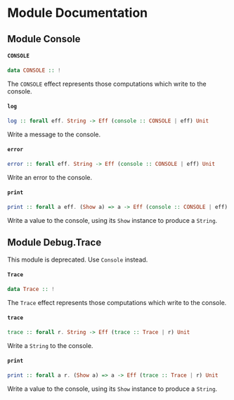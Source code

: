 # Module Documentation

## Module Console

#### `CONSOLE`

``` purescript
data CONSOLE :: !
```

The `CONSOLE` effect represents those computations which write to the console.

#### `log`

``` purescript
log :: forall eff. String -> Eff (console :: CONSOLE | eff) Unit
```

Write a message to the console.

#### `error`

``` purescript
error :: forall eff. String -> Eff (console :: CONSOLE | eff) Unit
```

Write an error to the console.

#### `print`

``` purescript
print :: forall a eff. (Show a) => a -> Eff (console :: CONSOLE | eff) Unit
```

Write a value to the console, using its `Show` instance to produce a `String`.


## Module Debug.Trace


This module is deprecated. Use `Console` instead.

#### `Trace`

``` purescript
data Trace :: !
```

The `Trace` effect represents those computations which write to the console.

#### `trace`

``` purescript
trace :: forall r. String -> Eff (trace :: Trace | r) Unit
```

Write a `String` to the console.

#### `print`

``` purescript
print :: forall a r. (Show a) => a -> Eff (trace :: Trace | r) Unit
```

Write a value to the console, using its `Show` instance to produce a `String`.



